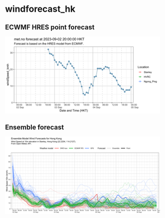 # windforecast_hk

## ECWMF HRES point forecast
![met.no point estimate](https://raw.githubusercontent.com/DLamdata/windforecast_hk/main/plots/wind_3d_20230902T2000.png)

## Ensemble forecast
![Open-Meteo Ensemble forecasts](https://raw.githubusercontent.com/DLamdata/windforecast_hk/main/plots/ensemble/wind_10m_20230902T2000.png)
